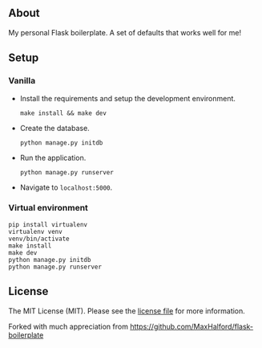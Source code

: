 ## About

My personal Flask boilerplate. A set of defaults that works well for me!

## Setup

### Vanilla

- Install the requirements and setup the development environment.

	`make install && make dev`

- Create the database.

	`python manage.py initdb`

- Run the application.

	`python manage.py runserver`

- Navigate to `localhost:5000`.


### Virtual environment

```
pip install virtualenv
virtualenv venv
venv/bin/activate
make install
make dev
python manage.py initdb
python manage.py runserver
```

## License

The MIT License (MIT). Please see the [license file](LICENSE) for more information.

Forked with much appreciation from https://github.com/MaxHalford/flask-boilerplate
